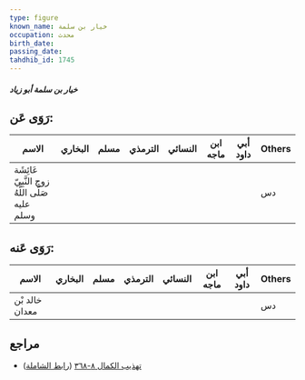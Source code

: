 ```yaml
---
type: figure
known_name: خيار بن سلمة
occupation: محدث
birth_date:
passing_date:
tahdhib_id: 1745
---
```

##### خيار بن سلمة أبو زياد

## رَوَى عَن:
| الاسم                                           | البخاري | مسلم | الترمذي | النسائي | ابن ماجه | أبي داود | Others |
| ----------------------------------------------- | ------- | ---- | ------- | ------- | -------- | -------- | ------ |
| عَائِشَة زوج النَّبِيّ صَلَّى اللَّهُ عليه وسلم |         |      |         |         |          |          | دس     |
## رَوَى عَنه:
| الاسم          | البخاري | مسلم | الترمذي | النسائي | ابن ماجه | أبي داود | Others |
| -------------- | ------- | ---- | ------- | ------- | -------- | -------- | ------ |
| خالد بْن معدان |         |      |         |         |          |          | دس     |
## مراجع
- [تهذيب الكمال ٨-٣٦٨](obsidian://open?vault=Tahdhib-al-Kamal&file=Figures/١٧٤٥-خيار%20بن%20سلمة%20أبو%20زياد) ([رابط الشاملة](https://shamela.ws/book/3722/4079))
